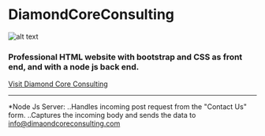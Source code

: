 # DiamondCoreConsulting

![alt text](https://diamondcoreconsulting.com/Assets/Diamond%20Core%20Consulting%20LLC_Logo.png "Logo Title Text 1")

### Professional HTML website with bootstrap and CSS as front end, and with a node js back end.

[Visit Diamond Core Consulting](https://diamondcoreconsulting.com/)

---

*Node Js Server:
..Handles incoming post request from the "Contact Us" form.
..Captures the incoming body and sends the data to info@dimaondcoreconsulting.com


